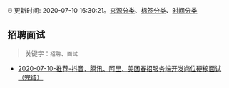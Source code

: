 :alarm_clock: 更新时间: 2020-07-10 16:30:21。[来源分类](../README.md)、[标签分类](../TAGS.md)、[时间分类](../TIMELINE.md)

## 招聘面试


> 关键字：`招聘`、`面试`



- [2020-07-10-推荐-抖音、腾讯、阿里、美团春招服务端开发岗位硬核面试（完结）](https://toutiao.io/k/i4twh6a) 